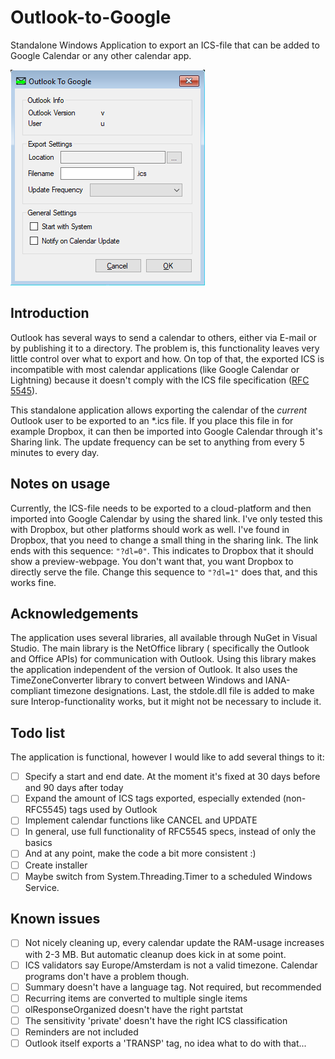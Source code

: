 # Outlook-to-Google
Standalone Windows Application to export an ICS-file that can be added to Google Calendar or any other calendar app.

![Screenshot of settings](https://github.com/raimund89/Outlook-to-Google/blob/master/OutlookToGoogle.png)

## Introduction
Outlook has several ways to send a calendar to others, either via E-mail or by publishing it to a directory. The problem is, this functionality leaves very little control over what to export and how. On top of that, the exported ICS is incompatible with most calendar applications (like Google Calendar or Lightning) because it doesn't comply with the ICS file specification ([RFC 5545](https://tools.ietf.org/html/rfc5545)).

This standalone application allows exporting the calendar of the *current* Outlook user to be exported to an \*.ics file. If you place this file in for example Dropbox, it can then be imported into Google Calendar through it's Sharing link. The update frequency can be set to anything from every 5 minutes to every day.

## Notes on usage
Currently, the ICS-file needs to be exported to a cloud-platform and then imported into Google Calendar by using the shared link. I've only tested this with Dropbox, but other platforms should work as well. I've found in Dropbox, that you need to change a small thing in the sharing link. The link ends with this sequence: ``"?dl=0"``. This indicates to Dropbox that it should show a preview-webpage. You don't want that, you want Dropbox to directly serve the file. Change this sequence to ```"?dl=1"``` does that, and this works fine.

## Acknowledgements
The application uses several libraries, all available through NuGet in Visual Studio. The main library is the NetOffice library ( specifically the Outlook and Office APIs) for communication with Outlook. Using this library makes the application independent of the version of Outlook. It also uses the TimeZoneConverter library to convert between Windows and IANA-compliant timezone designations. Last, the stdole.dll file is added to make sure Interop-functionality works, but it might not be necessary to include it.

## Todo list
The application is functional, however I would like to add several things to it:
- [ ] Specify a start and end date. At the moment it's fixed at 30 days before and 90 days after today
- [ ] Expand the amount of ICS tags exported, especially extended (non-RFC5545) tags used by Outlook
- [ ] Implement calendar functions like CANCEL and UPDATE
- [ ] In general, use full functionality of RFC5545 specs, instead of only the basics
- [ ] And at any point, make the code a bit more consistent :)
- [ ] Create installer
- [ ] Maybe switch from System.Threading.Timer to a scheduled Windows Service.

## Known issues
- [ ] Not nicely cleaning up, every calendar update the RAM-usage increases with 2-3 MB. But automatic cleanup does kick in at some point.
- [ ] ICS validators say Europe/Amsterdam is not a valid timezone. Calendar programs don't have a problem though.
- [ ] Summary doesn't have a language tag. Not required, but recommended
- [ ] Recurring items are converted to multiple single items
- [ ] olResponseOrganized doesn't have the right partstat
- [ ] The sensitivity 'private' doesn't have the right ICS classification
- [ ] Reminders are not included
- [ ] Outlook itself exports a 'TRANSP' tag, no idea what to do with that...
